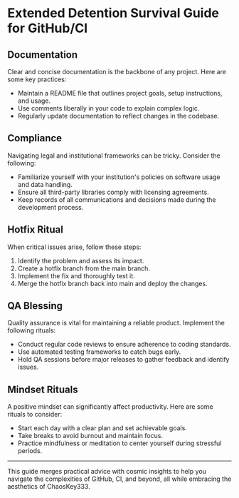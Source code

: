 # Extended Detention Survival Guide for GitHub/CI

## Documentation
Clear and concise documentation is the backbone of any project. Here are some key practices:
- Maintain a README file that outlines project goals, setup instructions, and usage.
- Use comments liberally in your code to explain complex logic.
- Regularly update documentation to reflect changes in the codebase.

## Compliance
Navigating legal and institutional frameworks can be tricky. Consider the following:
- Familiarize yourself with your institution's policies on software usage and data handling.
- Ensure all third-party libraries comply with licensing agreements.
- Keep records of all communications and decisions made during the development process.

## Hotfix Ritual
When critical issues arise, follow these steps:
1. Identify the problem and assess its impact.
2. Create a hotfix branch from the main branch.
3. Implement the fix and thoroughly test it.
4. Merge the hotfix branch back into main and deploy the changes.

## QA Blessing
Quality assurance is vital for maintaining a reliable product. Implement the following rituals:
- Conduct regular code reviews to ensure adherence to coding standards.
- Use automated testing frameworks to catch bugs early.
- Hold QA sessions before major releases to gather feedback and identify issues.

## Mindset Rituals
A positive mindset can significantly affect productivity. Here are some rituals to consider:
- Start each day with a clear plan and set achievable goals.
- Take breaks to avoid burnout and maintain focus.
- Practice mindfulness or meditation to center yourself during stressful periods.

---

This guide merges practical advice with cosmic insights to help you navigate the complexities of GitHub, CI, and beyond, all while embracing the aesthetics of ChaosKey333.